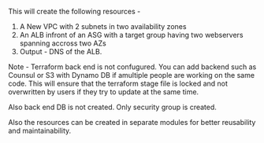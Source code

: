 This will create the following resources -
1. A New VPC with 2 subnets in two availability zones 
2. An ALB infront of an ASG with a target group having two webservers spanning accross two AZs
3. Output - DNS of the ALB.

Note - Terraform back end is not confugured. You can add backend such as Counsul or S3 with Dynamo DB if amultiple people are working on the same code. This will ensure that the terraform stage file is locked and not overwritten by users if they try to update at the same time.

Also back end DB is not created. Only security group is created.

Also the resources can be created in separate modules for better reusability and maintainability.